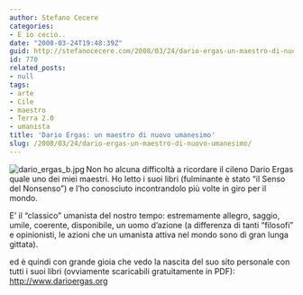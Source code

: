 ```yaml
---
author: Stefano Cecere
categories:
- E io cecio..
date: "2008-03-24T19:48:39Z"
guid: http://stefanocecere.com/2008/03/24/dario-ergas-un-maestro-di-nuovo-umanesimo/
id: 770
related_posts:
- null
tags:
- arte
- Cile
- maestro
- Terra 2.0
- umanista
title: 'Dario Ergas: un maestro di nuovo umanesimo'
slug: /2008/03/24/dario-ergas-un-maestro-di-nuovo-umanesimo/
---
```


<img src='http://stefanocecere.com/wp-content/uploads/sites/3/2008/03/dario_ergas_b.jpg' alt='dario_ergas_b.jpg' align="left" />Non ho alcuna difficoltà a ricordare il cileno Dario Ergas quale uno dei miei maestri. Ho letto i suoi libri (fulminante è stato &#8220;il Senso del Nonsenso&#8221;) e l&#8217;ho conosciuto incontrandolo più volte in giro per il mondo.
  
E&#8217; il &#8220;classico&#8221; umanista del nostro tempo: estremamente allegro, saggio, umile, coerente, disponibile, un uomo d&#8217;azione (a differenza di tanti &#8220;filosofi&#8221; e opinionisti, le azioni che un umanista attiva nel mondo sono di gran lunga gittata).

ed è quindi con grande gioia che vedo la nascita del suo sito personale con tutti i suoi libri (ovviamente scaricabili gratuitamente in PDF): <http://www.darioergas.org>